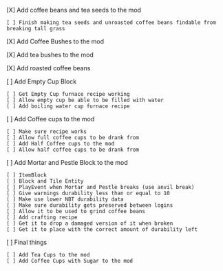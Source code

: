 [X] Add coffee beans and tea seeds to the mod
    
    [ ] Finish making tea seeds and unroasted coffee beans findable from breaking tall grass

[X] Add Coffee Bushes to the mod

[X] Add tea bushes to the mod

[X] Add roasted coffee beans

[ ] Add Empty Cup Block

    [ ] Get Empty Cup furnace recipe working
    [ ] Allow empty cup be able to be filled with water
    [ ] Add boiling water cup furnace recipe
     
[ ] Add Coffee cups to the mod
    
    [ ] Make sure recipe works
    [ ] Allow full coffee cups to be drank from
    [ ] Add Half Coffee cups to the mod
    [ ] Allow half coffee cups to be drank from

[ ] Add Mortar and Pestle Block to the mod

    [ ] ItemBlock
    [ ] Block and Tile Entity
    [ ] PlayEvent when Mortar and Pestle breaks (use anvil break)
    [ ] Give warnings durability less than or equal to 10
    [ ] Make use lower NBT durability data
    [ ] Make sure durability gets preserved between logins
    [ ] Allow it to be used to grind coffee beans
    [ ] Add crafting recipe
    [ ] Get it to drop a damaged version of it when broken
    [ ] Get it to place with the correct amount of durability left

[ ] Final things
    
    [ ] Add Tea Cups to the mod
    [ ] Add Coffee Cups with Sugar to the mod